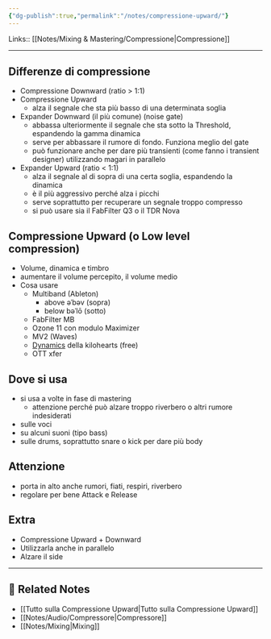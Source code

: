 ```yaml
---
{"dg-publish":true,"permalink":"/notes/compressione-upward/"}
---
```


Links:: [[Notes/Mixing & Mastering/Compressione\|Compressione]]

---

## Differenze di compressione

- Compressione Downward (ratio > 1:1)
- Compressione Upward
	- alza il segnale che sta più basso di una determinata soglia
- Expander Downward (il più comune) (noise gate)
	- abbassa ulteriormente il segnale che sta sotto la Threshold, espandendo la gamma dinamica
	- serve per abbassare il rumore di fondo. Funziona meglio del gate
	- può funzionare anche per dare più transienti (come fanno i transient designer) utilizzando magari in parallelo
- Expander Upward (ratio < 1:1) 
	- alza il segnale al di sopra di una certa soglia, espandendo la dinamica
	- è il più aggressivo perché alza i picchi
	- serve soprattutto per recuperare un segnale troppo compresso
	- si può usare sia il FabFilter Q3 o il TDR Nova


## Compressione Upward (o Low level compression)

- Volume, dinamica e timbro
- aumentare il volume percepito, il volume medio
- Cosa usare
	- Multiband (Ableton)
		- above əˈbəv (sopra)
		- below bəˈlō (sotto)
	- FabFilter MB
	- Ozone 11 con modulo Maximizer 
	- MV2 (Waves)
	- [Dynamics](https://kilohearts.com/products/dynamics) della kilohearts (free) 
	- OTT xfer

## Dove si usa

- si usa a volte in fase di mastering
	- attenzione perché può alzare troppo riverbero o altri rumore indesiderati
- sulle voci
- su alcuni suoni (tipo bass)
- sulle drums, soprattutto snare o kick per dare più body

## Attenzione

- porta in alto anche rumori, fiati, respiri, riverbero 
- regolare per bene Attack e Release

## Extra

- Compressione Upward + Downward
- Utilizzarla anche in parallelo
- Alzare il side



---
## 🔗 Related Notes

- [[Tutto sulla Compressione Upward\|Tutto sulla Compressione Upward]]
- [[Notes/Audio/Compressore\|Compressore]]
- [[Notes/Mixing\|Mixing]]


